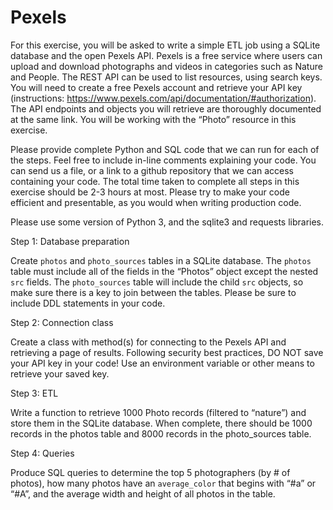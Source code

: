 # Pexels

For this exercise, you will be asked to write a simple ETL job using a SQLite database and the open Pexels API. Pexels is a free service where users can upload and download photographs and videos in categories such as Nature and People. The REST API can be used to list resources, using search keys. You will need to create a free Pexels account and retrieve your API key (instructions: https://www.pexels.com/api/documentation/#authorization). The API endpoints and objects you will retrieve are thoroughly documented at the same link. You will be working with the “Photo” resource in this exercise.

Please provide complete Python and SQL code that we can run for each of the steps. Feel free to include in-line comments explaining your code. You can send us a file, or a link to a github repository that we can access containing your code. The total time taken to complete all steps in this exercise should be 2-3 hours at most. Please try to make your code efficient and presentable, as you would when writing production code.


Please use some version of Python 3, and the sqlite3 and requests libraries.

Step 1: Database preparation

Create `photos` and `photo_sources` tables in a SQLite database. The `photos` table must include all of the fields in the “Photos” object except the nested `src` fields. The `photo_sources` table will include the child `src` objects, so make sure there is a key to join between the tables. Please be sure to include DDL statements in your code.

Step 2: Connection class

Create a class with method(s) for connecting to the Pexels API and retrieving a page of results. Following security best practices, DO NOT save your API key in your code! Use an environment variable or other means to retrieve your saved key.

Step 3: ETL

Write a function to retrieve 1000 Photo records (filtered to “nature”) and store them in the SQLite database. When complete, there should be 1000 records in the photos table and 8000 records in the photo_sources table.

Step 4: Queries

Produce SQL queries to determine the top 5 photographers (by # of photos), how many photos have an `average_color` that begins with “#a” or “#A”, and the average width and height of all photos in the table.

